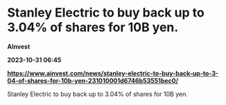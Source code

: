 # Stanley Electric to buy back up to 3.04% of shares for 10B yen.
**AInvest**

**2023-10-31 06:45**

**https://www.ainvest.com/news/stanley-electric-to-buy-back-up-to-3-04-of-shares-for-10b-yen-231010001d6746b53551bec0/**

Stanley Electric to buy back up to 3.04% of shares for 10B yen.